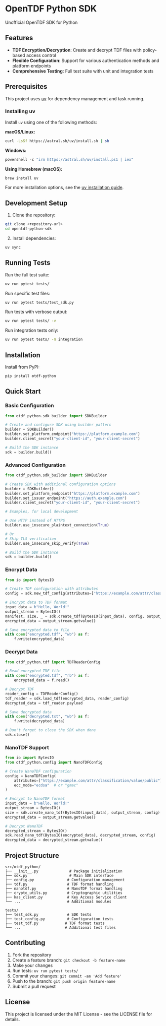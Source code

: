 # OpenTDF Python SDK

Unofficial OpenTDF SDK for Python


## Features

- **TDF Encryption/Decryption**: Create and decrypt TDF files with policy-based access control
- **Flexible Configuration**: Support for various authentication methods and platform endpoints
- **Comprehensive Testing**: Full test suite with unit and integration tests

## Prerequisites

This project uses [uv](https://docs.astral.sh/uv/) for dependency management and task running.

### Installing uv

Install `uv` using one of the following methods:

**macOS/Linux:**
```bash
curl -LsSf https://astral.sh/uv/install.sh | sh
```

**Windows:**
```powershell
powershell -c "irm https://astral.sh/uv/install.ps1 | iex"
```

**Using Homebrew (macOS):**
```bash
brew install uv
```

For more installation options, see the [uv installation guide](https://docs.astral.sh/uv/getting-started/installation/).

## Development Setup

1. Clone the repository:
```bash
git clone <repository-url>
cd opentdf-python-sdk
```

2. Install dependencies:
```bash
uv sync
```

## Running Tests

Run the full test suite:
```bash
uv run pytest tests/
```

Run specific test files:
```bash
uv run pytest tests/test_sdk.py
```

Run tests with verbose output:
```bash
uv run pytest tests/ -v
```

Run integration tests only:
```bash
uv run pytest tests/ -m integration
```

## Installation

Install from PyPI:
```bash
pip install otdf-python
```

## Quick Start

### Basic Configuration

```python
from otdf_python.sdk_builder import SDKBuilder

# Create and configure SDK using builder pattern
builder = SDKBuilder()
builder.set_platform_endpoint("https://platform.example.com")
builder.client_secret("your-client-id", "your-client-secret")

# Build the SDK instance
sdk = builder.build()
```

### Advanced Configuration

```python
from otdf_python.sdk_builder import SDKBuilder

# Create SDK with additional configuration options
builder = SDKBuilder()
builder.set_platform_endpoint("https://platform.example.com")
builder.set_issuer_endpoint("https://auth.example.com")
builder.client_secret("your-client-id", "your-client-secret")

# Examples, for local development

# Use HTTP instead of HTTPS
builder.use_insecure_plaintext_connection(True)

# Or
# Skip TLS verification
builder.use_insecure_skip_verify(True)

# Build the SDK instance
sdk = builder.build()
```

### Encrypt Data

```python
from io import BytesIO

# Create TDF configuration with attributes
config = sdk.new_tdf_config(attributes=["https://example.com/attr/classification/value/public"])

# Encrypt data to TDF format
input_data = b"Hello, World!"
output_stream = BytesIO()
manifest, size, _ = sdk.create_tdf(BytesIO(input_data), config, output_stream)
encrypted_data = output_stream.getvalue()

# Save encrypted data to file
with open("encrypted.tdf", "wb") as f:
    f.write(encrypted_data)
```

### Decrypt Data

```python
from otdf_python.tdf import TDFReaderConfig

# Read encrypted TDF file
with open("encrypted.tdf", "rb") as f:
    encrypted_data = f.read()

# Decrypt TDF
reader_config = TDFReaderConfig()
tdf_reader = sdk.load_tdf(encrypted_data, reader_config)
decrypted_data = tdf_reader.payload

# Save decrypted data
with open("decrypted.txt", "wb") as f:
    f.write(decrypted_data)

# Don't forget to close the SDK when done
sdk.close()
```

### NanoTDF Support

```python
from io import BytesIO
from otdf_python.config import NanoTDFConfig

# Create NanoTDF configuration
config = NanoTDFConfig(
    attributes=["https://example.com/attr/classification/value/public"],
    ecc_mode="ecdsa"  # or "gmac"
)

# Encrypt to NanoTDF format
input_data = b"Hello, World!"
output_stream = BytesIO()
size = sdk.create_nano_tdf(BytesIO(input_data), output_stream, config)
encrypted_data = output_stream.getvalue()

# Decrypt NanoTDF
decrypted_stream = BytesIO()
sdk.read_nano_tdf(BytesIO(encrypted_data), decrypted_stream, config)
decrypted_data = decrypted_stream.getvalue()
```

## Project Structure

```
src/otdf_python/
├── __init__.py              # Package initialization
├── sdk.py                   # Main SDK interface
├── config.py               # Configuration management
├── tdf.py                  # TDF format handling
├── nanotdf.py              # NanoTDF format handling
├── crypto_utils.py         # Cryptographic utilities
├── kas_client.py           # Key Access Service client
└── ...                     # Additional modules

tests/
├── test_sdk.py             # SDK tests
├── test_config.py          # Configuration tests
├── test_tdf.py            # TDF format tests
└── ...                    # Additional test files
```

## Contributing

1. Fork the repository
2. Create a feature branch: `git checkout -b feature-name`
3. Make your changes
4. Run tests: `uv run pytest tests/`
5. Commit your changes: `git commit -am 'Add feature'`
6. Push to the branch: `git push origin feature-name`
7. Submit a pull request

## License

This project is licensed under the MIT License - see the LICENSE file for details.
